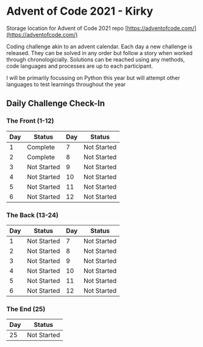 # Advent of Code 2021 - Kirky
Storage location for Advent of Code 2021 repo  [https://adventofcode.com/](https://adventofcode.com/)

Coding challenge akin to an advent calendar. Each day a new challenge is released. 
They can be solved in any order but follow a story when worked through chronologicially. 
Solutions can be reached using any methods, code languages and processes are up to each participant.

I will be primarily focussing on Python this year but will attempt other languages to test learnings throughout the year

## Daily Challenge Check-In

### The Front (1-12)
|Day|Status|Day|Status
|--|--|--|--|
|1|Complete|7|Not Started
|2|Complete|8|Not Started
|3|Not Started|9|Not Started
|4|Not Started|10|Not Started
|5|Not Started|11|Not Started
|6|Not Started|12|Not Started

### The Back (13-24)
|Day|Status|Day|Status
|--|--|--|--|
|1|Not Started|7|Not Started
|2|Not Started|8|Not Started
|3|Not Started|9|Not Started
|4|Not Started|10|Not Started
|5|Not Started|11|Not Started
|6|Not Started|12|Not Started

### The End (25)
|Day|Status
|--|--|
|25|Not Started|
